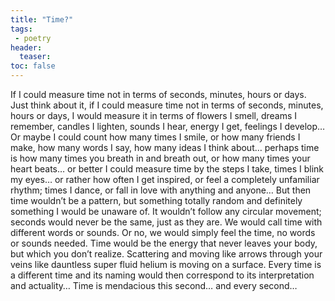 ```yaml
---
title: "Time?"
tags:
 - poetry
header:
  teaser: 
toc: false
---  
```

If I could measure time
not in terms of seconds, minutes, hours or days.
Just think about it, if I could measure time
not in terms of seconds, minutes, hours or days,
I would measure it in terms of flowers I smell,
dreams I remember,
candles I lighten,
sounds I hear,
energy I get,
feelings I develop…
Or maybe I could count how many times I smile,
or how many friends I make,
how many words I say,
how many ideas I think about…
perhaps time is how many times you breath in and breath out,
or how many times your heart beats…
or better I could measure time by the steps I take,
times I blink my eyes…
or rather how often I get inspired,
or feel a completely unfamiliar rhythm;
times I dance,
or fall in love with anything and anyone…
But then time wouldn’t be a pattern,
but something totally random
and definitely something I would be unaware of.
It wouldn’t follow any circular movement;
seconds would never be the same, just as they are.
We would call time with different words or sounds.
Or no,
we would simply feel the time,
no words or sounds needed.
Time would be the energy that never leaves your body,
but which you don’t realize.
Scattering and moving like arrows through your veins
like dauntless super fluid helium is moving on a surface.
Every time is a different time and
its naming would then correspond
to its interpretation and actuality…
Time is mendacious this second…
and every second…